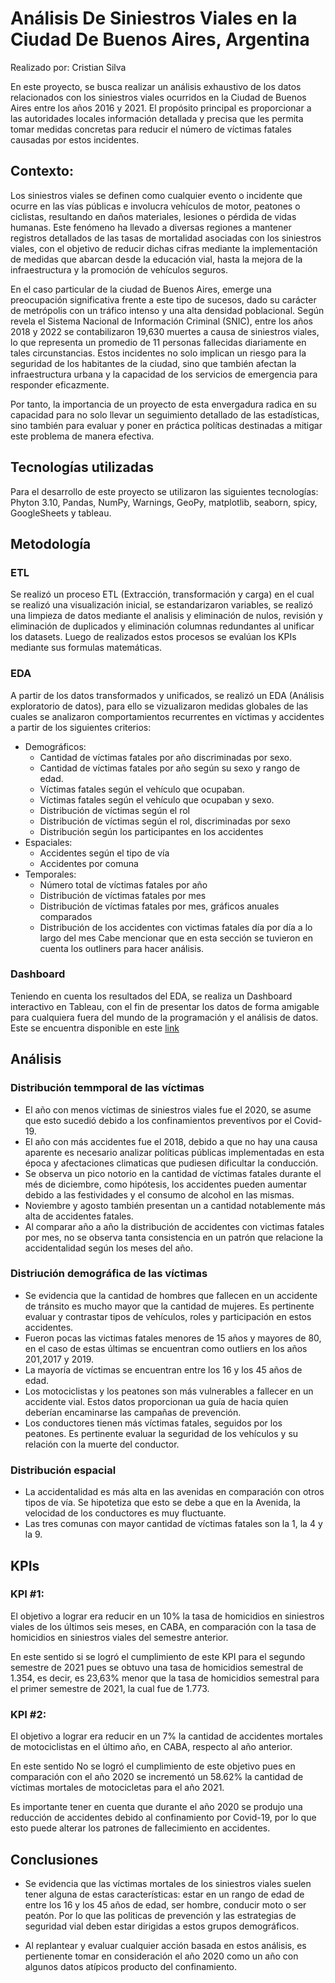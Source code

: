 # Análisis De Siniestros Viales en la Ciudad De Buenos Aires, Argentina
Realizado por: Cristian Silva

En este proyecto, se busca realizar un análisis exhaustivo de los datos relacionados con los siniestros viales ocurridos en la Ciudad de Buenos Aires entre los años 2016 y 2021. El propósito principal es proporcionar a las autoridades locales información detallada y precisa que les permita tomar medidas concretas para reducir el número de víctimas fatales causadas por estos incidentes.

## Contexto:

Los siniestros viales se definen como cualquier evento o incidente que ocurre en las vías públicas e involucra vehículos de motor, peatones o ciclistas, resultando en daños materiales, lesiones o pérdida de vidas humanas. Este fenómeno ha llevado a diversas regiones a mantener registros detallados de las tasas de mortalidad asociadas con los siniestros viales, con el objetivo de reducir dichas cifras mediante la implementación de medidas que abarcan desde la educación vial, hasta la mejora de la infraestructura y la promoción de vehículos seguros.

En el caso particular de la ciudad de Buenos Aires, emerge una preocupación significativa frente a este tipo de sucesos, dado su carácter de metrópolis con un tráfico intenso y una alta densidad poblacional. Según revela el Sistema Nacional de Información Criminal (SNIC), entre los años 2018 y 2022 se contabilizaron 19,630 muertes a causa de siniestros viales, lo que representa un promedio de 11 personas fallecidas diariamente en tales circunstancias. Estos incidentes no solo implican un riesgo para la seguridad de los habitantes de la ciudad, sino que también afectan la infraestructura urbana y la capacidad de los servicios de emergencia para responder eficazmente.

Por tanto, la importancia de un proyecto de esta envergadura radica en su capacidad para no solo llevar un seguimiento detallado de las estadísticas, sino también para evaluar y poner en práctica políticas destinadas a mitigar este problema de manera efectiva.

## Tecnologías utilizadas
Para el desarrollo de este proyecto se utilizaron las siguientes tecnologías: Phyton 3.10, Pandas, NumPy, Warnings, GeoPy, matplotlib, seaborn, spicy, GoogleSheets y tableau. 

## Metodología

### ETL

Se realizó un proceso ETL (Extracción, transformación y carga) en el cual se realizó una visualización inicial, se estandarizaron variables, se realizó una limpieza de datos mediante el analisis y eliminación de nulos, revisión y eliminación de duplicados y eliminación columnas redundantes al unificar los datasets. Luego de realizados estos procesos se evalúan los KPIs mediante sus formulas matemáticas. 

### EDA

A partir de los datos transformados y unificados, se realizó un EDA (Análisis exploratorio de datos), para ello se vizualizaron medidas globales de las cuales se analizaron comportamientos recurrentes en víctimas y accidentes a partir de los siguientes criterios:
- Demográficos:
   - Cantidad de víctimas fatales por año discriminadas por sexo.
   - Cantidad de víctimas fatales por año según su sexo y rango de edad.
   - Víctimas fatales según el vehículo que ocupaban.
   - Víctimas fatales según el vehículo que ocupaban y sexo.
   - Distribución de víctimas según el rol
   - Distribución de víctimas según el rol, discriminadas por sexo
   - Distribución según los participantes en los accidentes
- Espaciales:
   - Accidentes según el tipo de vía
   - Accidentes por comuna
- Temporales:
   - Número total de víctimas fatales por año
   - Distribución de víctimas fatales por mes
   - Distribución de víctimas fatales por mes, gráficos anuales comparados
   - Distribución de los accidentes con victimas fatales día por día a lo largo del mes
Cabe mencionar que en esta sección se tuvieron en cuenta los outliners para hacer análisis.
### Dashboard

Teniendo en cuenta los resultados del EDA, se realiza un Dashboard interactivo en Tableau, con el fin de presentar los datos de forma amigable para cualquiera fuera del mundo de la programación y el análisis de datos. 
Este se encuentra disponible en este [link](https://public.tableau.com/app/profile/cristian.leonardo.silva.barbosa/viz/PI_DA/Historia1)

## Análisis

### Distribución temmporal de las víctimas

- El año con menos víctimas de siniestros viales fue el 2020, se asume que esto sucedió debido a los confinamientos preventivos por el Covid-19. 
- El año con más accidentes fue el 2018, debido a que no hay una causa aparente es necesario analizar políticas públicas implementadas en esta época y afectaciones climaticas que pudiesen dificultar la conducción.
- Se observa un pico notorio en la cantidad de víctimas fatales durante el més de diciembre, como hipótesis, los accidentes pueden aumentar debido a las festividades y el consumo de alcohol en las mismas.
- Noviembre y agosto también presentan un a cantidad notablemente más alta de accidentes fatales.
- Al comparar año a año la distribución de accidentes con victimas fatales por mes, no se observa tanta consistencia en un patrón que relacione la accidentalidad según los meses del año.

### Distriución demográfica de las víctimas

- Se evidencia que la cantidad de hombres que fallecen en un accidente de tránsito es mucho mayor que la cantidad de mujeres. Es pertinente evaluar y contrastar tipos de vehículos, roles y participación en estos accidentes.
- Fueron pocas las victimas fatales menores de 15 años y mayores de 80, en el caso de estas últimas se encuentran como outliers en los años 201,2017 y 2019. 
- La mayoría de víctimas se encuentran entre los 16 y los 45 años de edad.
- Los motociclistas y los peatones son más vulnerables a fallecer en un accidente vial. Estos datos proporcionan ua guía de hacia quien deberían encaminarse las campañas de prevención.
- Los conductores tienen más víctimas fatales, seguidos por los peatones. Es pertinente evaluar la seguridad de los vehículos y su relación con la muerte del conductor.

### Distribución espacial

- La accidentalidad es más alta en las avenidas en comparación con otros tipos de vía. Se hipotetiza que esto se debe a que en la Avenida, la velocidad de los conductores es muy fluctuante. 
- Las tres comunas con mayor cantidad de víctimas fatales son la 1, la 4 y la 9.

## KPIs

### KPI #1:

El objetivo a lograr era reducir en un 10% la tasa de homicidios en siniestros viales de los últimos seis meses, en CABA, en comparación con la tasa de homicidios en siniestros viales del semestre anterior.

En este sentido si se logró el cumplimiento de este KPI para el segundo semestre de 2021 pues se obtuvo una tasa de homicidios semestral de 1.354, es decir, es 23,63% menor que la tasa de homicidios semestral para el primer semestre de 2021, la cual fue de 1.773.

### KPI #2:

El objetivo a lograr era reducir en un 7% la cantidad de accidentes mortales de motociclistas en el último año, en CABA, respecto al año anterior.

En este sentido No se logró el cumplimiento de este objetivo pues en comparación con el año 2020 se incrementó un 58.62% la cantidad de víctimas mortales de motocicletas para el año 2021. 

Es importante tener en cuenta que durante el año 2020 se produjo una reducción de accidentes debido al confinamiento por Covid-19, por lo que esto puede alterar los patrones de fallecimiento en accidentes.

## Conclusiones

- Se evidencia que las víctimas mortales de los siniestros viales suelen tener alguna de estas características: estar en un rango de edad de entre los 16 y los 45 años de edad, ser hombre, conducir moto o ser peatón. Por lo que las politicas de prevención y las estrategias de seguridad vial deben estar dirigidas a estos grupos demográficos.

- Al replantear y evaluar cualquier acción basada en estos análisis, es pertienente tomar en consideración el año 2020 como un año con algunos datos atípicos producto del confinamiento.




